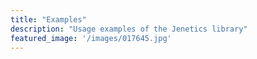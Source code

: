 ```yaml
---
title: "Examples"
description: "Usage examples of the Jenetics library"
featured_image: '/images/017645.jpg'
---
```

